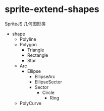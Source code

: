 # sprite-extend-shapes

SpriteJS 几何图形类

- shape
  - Polyline
  - Polygon
    - Triangle
    - Rectangle
    - Star
  - Arc
    - Ellipse
      - EllipseArc
      - EllipseSector
      - Sector
        - Circle
          - Ring
  - PolyCurve
